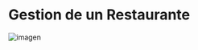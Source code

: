 # Gestion de un Restaurante

![imagen](https://github.com/user-attachments/assets/70c54d7c-6d4d-4036-80d0-4a411d326b23)

